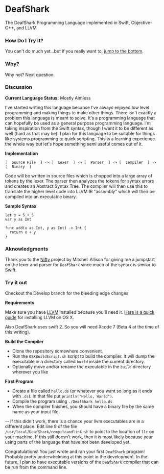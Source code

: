 # DeafShark
The DeafShark Programming Language implemented in Swift, Objective-C++, and LLVM

### How Do I Try It?
You can't do much yet...but if you really want to, [jump to the bottom](https://github.com/SlayterDev/DeafShark#try-it-out).

### Why?
Why not? Next question.

### Discussion
**Current Language Status:** Mostly Aimless

I've started writing this language because I've always enjoyed low level programming and making things to make other things.
There isn't exactly a problem this language is meant to solve. It's a programming language that can hopefully be used as a general
purpose programming language. I'm taking inspiration from the Swift syntax, though I want it to be different as well (hard as that
may be). I plan for this language to be suitable for things like systems programming to quick scripting. This is a learning
experience the whole way but let's hope something semi useful comes out of it.

**Implementation**

    [  Source File  ] -> [  Lexer  ] -> [  Parser  ] -> [  Compiler  ] -> [  Binary  ]

Code will be written in source files which is chopped into a large array of tokens by the lexer. The parser then analyzes the tokens
for syntax errors and creates an Abstract Syntax Tree. The compiler will then use this to translate the higher level code into 
LLVM IR "assembly" which will then be compiled into an executable binary.

**Sample Syntax**

    let x = 5 + 5
    var y as Int
    
    func add(x as Int, y as Int) -> Int {
      return x + y
    }

### Aknowledgments
Thank you to the [Nifty](https://github.com/mitchellallison/nifty) project by Mitchell Allison for giving me a jumpstart on
the lexer and parser for `DeafShark` since much of the syntax is similar to Swift.

### Try it out
Checkout the Develop branch for the bleeding edge changes.

**Requirements**

Make sure you have [LLVM](llvm.org) installed because you'll need it. [Here is a quick guide](https://github.com/SlayterDev/DeafShark/wiki/Install-LLVM) for installing LLVM on OS X.

Also DeafShark uses swift 2. So you will need Xcode 7 (Beta 4 at the time of this writing).

**Build the Compiler**

* Clone the repository somewhere convenient. 
* Run the `OSXBuildScript.sh` script to build the compiler. It will dump the executable in a directory called `build` inside the current directory.
* Optionally move and/or rename the executable in the `build` directory wherever you like

**First Program**

* Create a file called `hello.ds` (or whatever you want so long as it ends with `.ds`). In that file put `println("Hello, World")`.
* Compile the program using `./DeafShark hello.ds`
* When the compiler finishes, you should have a binary file by the same name as your input file. 

-- If this didn't work, there is a chance your llvm executables are in a different place. Edit line 9 of the file `/usr/local/DeafShark/compileandlink.sh` to point to the location of `llc` on your machine. If this still doesn't work, then it is most likely because your using parts of the language that have not been developed yet.

Congratulations! You just wrote and ran your first `DeafShark` program! Probably pretty underwhelming at this point in the development. In the future, I plan to have executable versions of the `DeafShark` compiler that can be run from the command line.
